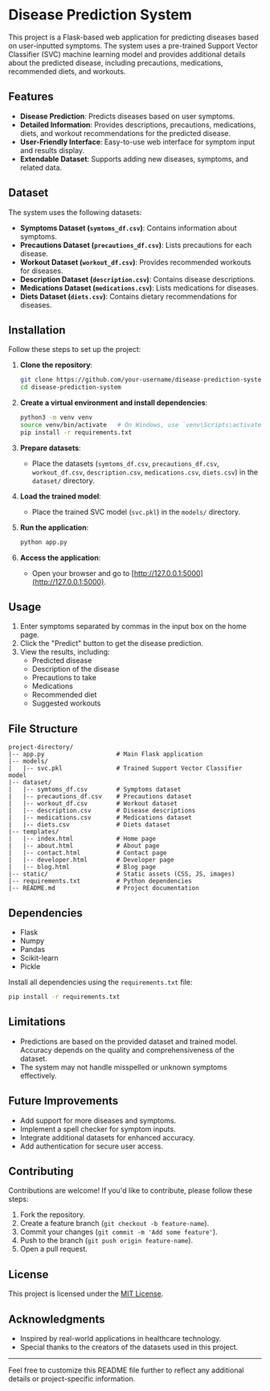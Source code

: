 # Disease Prediction System

This project is a Flask-based web application for predicting diseases based on user-inputted symptoms. The system uses a pre-trained Support Vector Classifier (SVC) machine learning model and provides additional details about the predicted disease, including precautions, medications, recommended diets, and workouts.

## Features

- **Disease Prediction**: Predicts diseases based on user symptoms.
- **Detailed Information**: Provides descriptions, precautions, medications, diets, and workout recommendations for the predicted disease.
- **User-Friendly Interface**: Easy-to-use web interface for symptom input and results display.
- **Extendable Dataset**: Supports adding new diseases, symptoms, and related data.

## Dataset

The system uses the following datasets:

- **Symptoms Dataset (`symtoms_df.csv`)**: Contains information about symptoms.
- **Precautions Dataset (`precautions_df.csv`)**: Lists precautions for each disease.
- **Workout Dataset (`workout_df.csv`)**: Provides recommended workouts for diseases.
- **Description Dataset (`description.csv`)**: Contains disease descriptions.
- **Medications Dataset (`medications.csv`)**: Lists medications for diseases.
- **Diets Dataset (`diets.csv`)**: Contains dietary recommendations for diseases.

## Installation

Follow these steps to set up the project:

1. **Clone the repository**:
   ```bash
   git clone https://github.com/your-username/disease-prediction-system.git
   cd disease-prediction-system
   ```

2. **Create a virtual environment and install dependencies**:
   ```bash
   python3 -m venv venv
   source venv/bin/activate   # On Windows, use `venv\Scripts\activate`
   pip install -r requirements.txt
   ```

3. **Prepare datasets**:
   - Place the datasets (`symtoms_df.csv`, `precautions_df.csv`, `workout_df.csv`, `description.csv`, `medications.csv`, `diets.csv`) in the `dataset/` directory.

4. **Load the trained model**:
   - Place the trained SVC model (`svc.pkl`) in the `models/` directory.

5. **Run the application**:
   ```bash
   python app.py
   ```

6. **Access the application**:
   - Open your browser and go to [http://127.0.0.1:5000](http://127.0.0.1:5000).

## Usage

1. Enter symptoms separated by commas in the input box on the home page.
2. Click the "Predict" button to get the disease prediction.
3. View the results, including:
   - Predicted disease
   - Description of the disease
   - Precautions to take
   - Medications
   - Recommended diet
   - Suggested workouts

## File Structure

```
project-directory/
|-- app.py                    # Main Flask application
|-- models/
|   |-- svc.pkl               # Trained Support Vector Classifier model
|-- dataset/
|   |-- symtoms_df.csv        # Symptoms dataset
|   |-- precautions_df.csv    # Precautions dataset
|   |-- workout_df.csv        # Workout dataset
|   |-- description.csv       # Disease descriptions
|   |-- medications.csv       # Medications dataset
|   |-- diets.csv             # Diets dataset
|-- templates/
|   |-- index.html            # Home page
|   |-- about.html            # About page
|   |-- contact.html          # Contact page
|   |-- developer.html        # Developer page
|   |-- blog.html             # Blog page
|-- static/                   # Static assets (CSS, JS, images)
|-- requirements.txt          # Python dependencies
|-- README.md                 # Project documentation
```

## Dependencies

- Flask
- Numpy
- Pandas
- Scikit-learn
- Pickle

Install all dependencies using the `requirements.txt` file:
```bash
pip install -r requirements.txt
```

## Limitations

- Predictions are based on the provided dataset and trained model. Accuracy depends on the quality and comprehensiveness of the dataset.
- The system may not handle misspelled or unknown symptoms effectively.

## Future Improvements

- Add support for more diseases and symptoms.
- Implement a spell checker for symptom inputs.
- Integrate additional datasets for enhanced accuracy.
- Add authentication for secure user access.

## Contributing

Contributions are welcome! If you'd like to contribute, please follow these steps:

1. Fork the repository.
2. Create a feature branch (`git checkout -b feature-name`).
3. Commit your changes (`git commit -m 'Add some feature'`).
4. Push to the branch (`git push origin feature-name`).
5. Open a pull request.

## License

This project is licensed under the [MIT License](LICENSE).

## Acknowledgments

- Inspired by real-world applications in healthcare technology.
- Special thanks to the creators of the datasets used in this project.

---

Feel free to customize this README file further to reflect any additional details or project-specific information.


